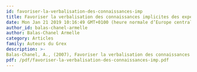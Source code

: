 ```yaml
---
id: favoriser-la-verbalisation-des-connaissances-imp
title: Favoriser la verbalisation des connaissances implicites des experts
date: Mon Jan 21 2019 10:16:49 GMT+0100 (heure normale d’Europe centrale)
author_id: balas-chanel-armelle
author: Balas-Chanel Armelle
category: Articles
family: Auteurs du Grex
description: >-
Balas-Chanel, A., (2007), Favoriser la verbalisation des connaissances implicites des experts, Expliciter n° 72, p. 24 - 51. 
pdf: /pdf/favoriser-la-verbalisation-des-connaissances-imp.pdf
---
```

